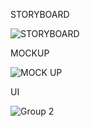 STORYBOARD

![STORYBOARD](https://github.com/user-attachments/assets/88812fc2-1f58-4d7e-8081-bafbb5df60f9)


MOCKUP

![MOCK UP](https://github.com/user-attachments/assets/5c312032-0285-4870-95dc-691943efd1ab)

UI

![Group 2](https://github.com/user-attachments/assets/11ac331e-6008-4ad1-82b9-dd3399eb5e85)

